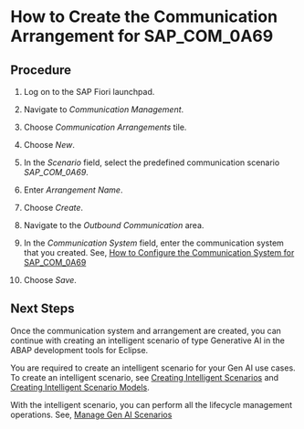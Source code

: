 <!-- loio20014a0910124c18aca114d4477c797e -->

# How to Create the Communication Arrangement for SAP\_COM\_0A69



## Procedure

1.  Log on to the SAP Fiori launchpad.

2.  Navigate to *Communication Management*.

3.  Choose *Communication Arrangements* tile.

4.  Choose *New*.

5.  In the *Scenario* field, select the predefined communication scenario *SAP\_COM\_0A69*.

6.  Enter *Arrangement Name*.

7.  Choose *Create*.

8.  Navigate to the *Outbound Communication* area.

9.  In the *Communication System* field, enter the communication system that you created. See, [How to Configure the Communication System for SAP\_COM\_0A69](how-to-configure-the-communication-system-for-sap-com-0a69-7d691a0.md)

10. Choose *Save*.




<a name="loio20014a0910124c18aca114d4477c797e__postreq_g2m_3fx_ydc"/>

## Next Steps

Once the communication system and arrangement are created, you can continue with creating an intelligent scenario of type Generative AI in the ABAP development tools for Eclipse.

You are required to create an intelligent scenario for your Gen AI use cases. To create an intelligent scenario, see [Creating Intelligent Scenarios](https://help.sap.com/docs/abap-cloud/abap-development-tools-user-guide/creating-intelligent-scenarios) and [Creating Intelligent Scenario Models](https://help.sap.com/docs/abap-cloud/abap-development-tools-user-guide/creating-intelligent-scenario-models).

With the intelligent scenario, you can perform all the lifecycle management operations. See, [Manage Gen AI Scenarios](manage-gen-ai-scenarios-5fef720.md)


